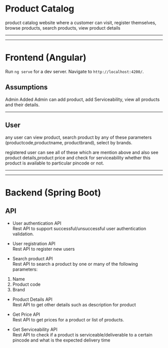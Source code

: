 # Product Catalog

product catalog website where a customer can visit, register themselves,
browse products, search products, view product details

---

---

# Frontend (Angular)

Run `ng serve` for a dev server. Navigate to `http://localhost:4200/`.

## Assumptions

Admin Added
Admin can add product, add Serviceability, view all products and their details.

---

## User

any user can view product, search product by any of these parameters (productcode,productname, productbrand), select by brands.

registered user can see all of these which are mention above and also see product details,product price and check for serviceability whether this product is available to particular pincode or not.

---

---

# Backend (Spring Boot)

## API

- User authentication API<br>
  Rest API to support successful/unsuccessful user authentication validation.<br>

- User registration API<br>
  Rest API to register new users
- Search product API<br>
  Rest API to search a product by one or many of the following parameters:

1.  Name
2.  Product code
3.  Brand

- Product Details API <br>
  Rest API to get other details such as description for product

- Get Price API<br>
  Rest API to get prices for a product or list of products.
- Get Serviceability API<br>
  Rest API to check if a product is serviceable/deliverable to a certain pincode and what is the
  expected delivery time
